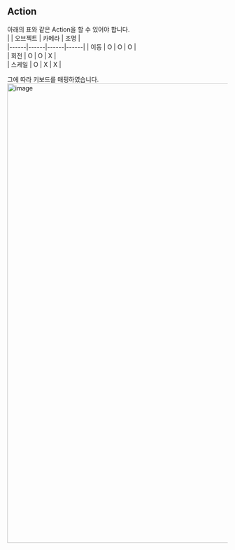 
## Action

아래의 표와 같은 Action을 할 수 있어야 합니다.  
|  | 오브젝트 | 카메라 | 조명 |  
|------|------|------|------|
| 이동   |    O   |    O   |   O  |  
| 회전   | O | O | X |  
| 스케일 | O | X | X |  
  

그에 따라 키보드를 매핑하였습니다.  
<img width="1680" height="1048" alt="image" src="https://github.com/user-attachments/assets/8f56c910-2c95-4094-b40a-b295ba1074aa" />
